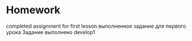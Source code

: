 # Homework
completed assignment for first lesson
выполненное задание для первого урока
Задание выполнено
develop1